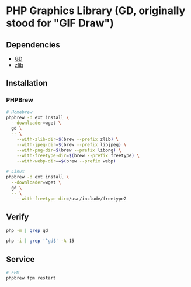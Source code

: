 # PHP Graphics Library (GD, originally stood for "GIF Draw")

<!-- ## References

- [PECL Package](https://pecl.php.net/package/gd) -->

## Dependencies

- [GD](/gd.md)
- [zlib](/zlib.md)

## Installation

<!-- ### PECL

```sh
pecl install gd
``` -->

### PHPBrew

```sh
# Homebrew
phpbrew -d ext install \
  --downloader=wget \
  gd \
  -- \
    --with-zlib-dir=$(brew --prefix zlib) \
    --with-jpeg-dir=$(brew --prefix libjpeg) \
    --with-png-dir=$(brew --prefix libpng) \
    --with-freetype-dir=$(brew --prefix freetype) \
    --with-webp-dir==$(brew --prefix webp)

# Linux
phpbrew -d ext install \
  --downloader=wget \
  gd \
  -- \
    --with-freetype-dir=/usr/include/freetype2
```

## Verify

```sh
php -m | grep gd
```

```sh
php -i | grep '^gd$' -A 15
```

## Service

```sh
# FPM
phpbrew fpm restart
```
